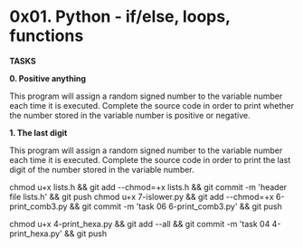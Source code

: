 # 0x01. Python - if/else, loops, functions

<strong>TASKS</strong>

<b>0. Positive anything</b>

<p>This program will assign a random signed number to the variable number each time it is executed. Complete the source code in order to print whether the number stored in the variable number is positive or negative.</p>

<b>1. The last digit</b>


<p>This program will assign a random signed number to the variable number each time it is executed. Complete the source code in order to print the last digit of the number stored in the variable number.</p>

chmod u+x lists.h && git add --chmod=+x lists.h && git commit -m 'header file lists.h' && git push
chmod u+x 7-islower.py && git add --chmod=+x 6-print_comb3.py && git commit -m 'task 06 6-print_comb3.py' && git push

chmod u+x 4-print_hexa.py && git add --all && git commit -m 'task 04 4-print_hexa.py' && git push
